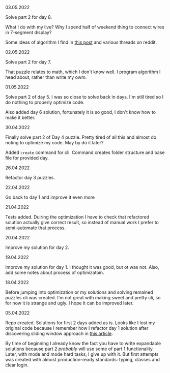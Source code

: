 03.05.2022

Solve part 2 for day 8.

What I do with my live? Why I spend half of weekend thing to connect wires in 7-segment display?

Some ideas of algorithm I find in [this post](https://medium.com/xorum-io/ideas-and-solutions-for-advent-of-code-2021-in-kotlin-part-2-4-5079d5066653) and various threads on reddit. 

02.05.2022

Solve part 2 for day 7.

That puzzle relates to math, which I don't know well. I program algorithm I head about, rather than write my owm. 

01.05.2022

Solve part 2 of day 5. I was so close to solve back in days. I'm still tired so I do nothing to properly optimize code.

Also added day 6 solution, fortunately it is so good, I don't know how to make it better.


30.04.2022

Finally solve part 2 of Day 4 puzzle. Pretty tired of all this and almost do noting to optimize my code. May by do it later?

Added `create` command for cli. Command creates folder structure and base file for provided day.

26.04.2022

Refactor day 3 puzzles.

22.04.2022

Go back to day 1 and improve it even more

21.04.2022

Tests added.
Duiring the optimization I have to check that refactored solution actually give correct result,
so instead of manual work I prefer to semi-automate that process.

20.04.2022

Improve my solution for day 2.

19.04.2022

Improve my solution for day 1. I thought it was good, but ot was not. Also, add some notes about process of optimizatoin. 

18.04.2022

Before jumping into optimization or my solutions and solving remained puzzles cli was created.
I'm not great with making sweet and pretty cli, so for now it is strange and ugly. I hope it can be improved later.

05.04.2022

Repo created.
Solutions for first 2 days added as is. Looks like I lost my original code
because I remember how I refactor day 1 solution after discovering sliding
window approach in [this article](https://blog.jetbrains.com/kotlin/2021/12/advent-of-code-2021-in-kotlin-day-1/).

By time of beginning I already know the fact you have to write expandable solutions 
because part 2 _probably_ will use some of part 1 functionality. 
Later, with mode and mode hard tasks, I give up with it. But first attempts was created with almost
production-ready standards: typing, classes and clear login. 